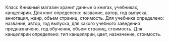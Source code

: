 Класс Книжный магазин хранит данные о книгах, учебниках, канцелярии. Для книг определено: название, автор, год выпуска, аннотация, жанр, объем страниц, стоимость. Для учебника определено: название, автор, год выпуска, для какого учебного заведения предназначено, год обучения, объем страниц, стоимость. Для канцелярии определено: тип канцелярии, цвет, назначение, стоимость.
